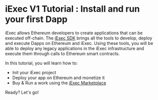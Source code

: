 # iExec V1 Tutorial : Install and run your first Dapp

iExec allows Ethereum developers to create applications that can be executed off-chain. The [iExec SDK](https://github.com/iExecBlockchainComputing/iexec-sdk) brings all the tools to develop, deploy and execute Dapps on Ethereum and iExec. Using these tools, you will be able to deploy any legacy applications in the iExec infrastructure and execute them through calls to Ethereum smart contracts.

In this tutorial, you will learn how to:

* Init your iExec project
* Deploy your app on Ethereum and monetize it
* Buy & Run a work using the [iExec Marketplace](https://market.iex.ec)

Ready? Let's go!
